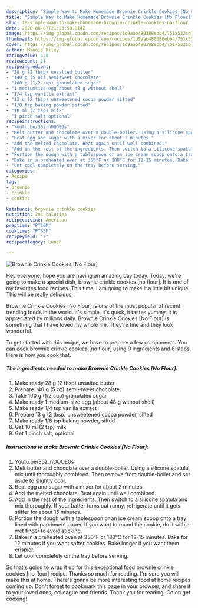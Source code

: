 ```yaml
---
description: "Simple Way to Make Homemade Brownie Crinkle Cookies [No Flour]"
title: "Simple Way to Make Homemade Brownie Crinkle Cookies [No Flour]"
slug: 18-simple-way-to-make-homemade-brownie-crinkle-cookies-no-flour
date: 2020-08-07T21:23:50.814Z
image: https://img-global.cpcdn.com/recipes/1d9aab480388ebb4/751x532cq70/brownie-crinkle-cookies-no-flour-recipe-main-photo.jpg
thumbnail: https://img-global.cpcdn.com/recipes/1d9aab480388ebb4/751x532cq70/brownie-crinkle-cookies-no-flour-recipe-main-photo.jpg
cover: https://img-global.cpcdn.com/recipes/1d9aab480388ebb4/751x532cq70/brownie-crinkle-cookies-no-flour-recipe-main-photo.jpg
author: Minnie Riley
ratingvalue: 4.8
reviewcount: 11
recipeingredient:
- "28 g (2 tbsp) unsalted butter"
- "140 g (5 oz) semisweet chocolate"
- "100 g (1/2 cup) granulated sugar"
- "1 mediumsize egg about 48 g without shell"
- "1/4 tsp vanilla extract"
- "13 g (2 tbsp) unsweetened cocoa powder sifted"
- "1/8 tsp baking powder sifted"
- "10 ml (2 tsp) milk"
- "1 pinch salt optional"
recipeinstructions:
- "Youtu.be/35z_nDQOE0s"
- "Melt butter and chocolate over a double-boiler. Using a silicone spatula, mix until thoroughly combined. Then remove from double-boiler and set aside to slightly cool."
- "Beat egg and sugar with a mixer for about 2 minutes."
- "Add the melted chocolate. Beat again until well combined."
- "Add in the rest of the ingredients. Then switch to a silicone spatula and mix thoroughly. If your batter turns out runny, refrigerate until it gets stiffer for about 15 minutes."
- "Portion the dough with a tablespoon or an ice cream scoop onto a tray lined with parchment paper. If you want to round the cookie, do it with a wet finger to avoid sticking."
- "Bake in a preheated oven at 350°F or 180°C for 12-15 minutes. Bake for 12 minutes if you want softer cookies. Bake longer if you want them crispier."
- "Let cool completely on the tray before serving."
categories:
- Recipe
tags:
- brownie
- crinkle
- cookies

katakunci: brownie crinkle cookies 
nutrition: 201 calories
recipecuisine: American
preptime: "PT10M"
cooktime: "PT53M"
recipeyield: "2"
recipecategory: Lunch

---
```



![Brownie Crinkle Cookies [No Flour]](https://img-global.cpcdn.com/recipes/1d9aab480388ebb4/751x532cq70/brownie-crinkle-cookies-no-flour-recipe-main-photo.jpg)

Hey everyone, hope you are having an amazing day today. Today, we're going to make a special dish, brownie crinkle cookies [no flour]. It is one of my favorites food recipes. This time, I am going to make it a little bit unique. This will be really delicious.



Brownie Crinkle Cookies [No Flour] is one of the most popular of recent trending foods in the world. It's simple, it's quick, it tastes yummy. It is appreciated by millions daily. Brownie Crinkle Cookies [No Flour] is something that I have loved my whole life. They're fine and they look wonderful.


To get started with this recipe, we have to prepare a few components. You can cook brownie crinkle cookies [no flour] using 9 ingredients and 8 steps. Here is how you cook that.

<!--inarticleads1-->

##### The ingredients needed to make Brownie Crinkle Cookies [No Flour]:

1. Make ready 28 g (2 tbsp) unsalted butter
1. Prepare 140 g (5 oz) semi-sweet chocolate
1. Take 100 g (1/2 cup) granulated sugar
1. Make ready 1 medium-size egg (about 48 g without shell)
1. Make ready 1/4 tsp vanilla extract
1. Prepare 13 g (2 tbsp) unsweetened cocoa powder, sifted
1. Make ready 1/8 tsp baking powder, sifted
1. Get 10 ml (2 tsp) milk
1. Get 1 pinch salt, optional




<!--inarticleads2-->

##### Instructions to make Brownie Crinkle Cookies [No Flour]:

1. Youtu.be/35z_nDQOE0s
1. Melt butter and chocolate over a double-boiler. Using a silicone spatula, mix until thoroughly combined. Then remove from double-boiler and set aside to slightly cool.
1. Beat egg and sugar with a mixer for about 2 minutes.
1. Add the melted chocolate. Beat again until well combined.
1. Add in the rest of the ingredients. Then switch to a silicone spatula and mix thoroughly. If your batter turns out runny, refrigerate until it gets stiffer for about 15 minutes.
1. Portion the dough with a tablespoon or an ice cream scoop onto a tray lined with parchment paper. If you want to round the cookie, do it with a wet finger to avoid sticking.
1. Bake in a preheated oven at 350°F or 180°C for 12-15 minutes. Bake for 12 minutes if you want softer cookies. Bake longer if you want them crispier.
1. Let cool completely on the tray before serving.




So that's going to wrap it up for this exceptional food brownie crinkle cookies [no flour] recipe. Thanks so much for reading. I'm sure you will make this at home. There's gonna be more interesting food at home recipes coming up. Don't forget to bookmark this page in your browser, and share it to your loved ones, colleague and friends. Thank you for reading. Go on get cooking!
